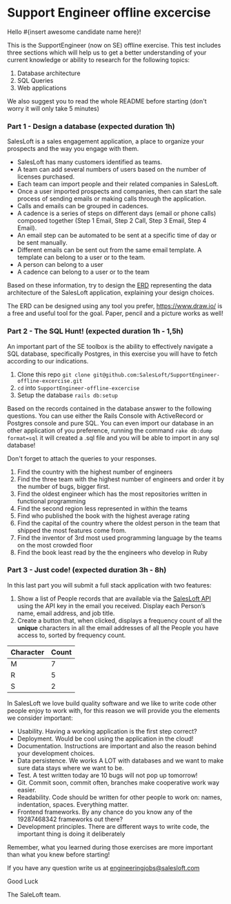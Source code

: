 # Support Engineer offline excercise

Hello #{insert awesome candidate name here}!

This is the SupportEngineer (now on SE) offline exercise. This test includes three sections which will help us to get a better understanding of your current knowledge or ability to research for the following topics:

1. Database architecture
2. SQL Queries
3. Web applications

We also suggest you to read the whole README before starting (don't worry it will only take 5 minutes)

### Part 1 - Design a database (expected duration 1h)

SalesLoft is a sales engagement application, a place to organize your prospects and the way you engage with them.  

* SalesLoft has many customers identified as teams.
* A team can add several numbers of users based on the number of licenses purchased.
* Each team can import people and their related companies in SalesLoft.
* Once a user imported prospects and companies, then can start the sale process of sending emails or making calls through the application.
* Calls and emails can be grouped in cadences.
* A cadence is a series of steps on different days (email or phone calls) composed together (Step 1 Email, Step 2 Call, Step 3 Email, Step 4 Email).
* An email step can be automated to be sent at a specific time of day or be sent manually.
* Different emails can be sent out from the same email template. A template can belong to a user or to the team.
* A person can belong to a user
* A cadence can belong to a user or to the team

Based on these information, try to design the [ERD](https://www.lucidchart.com/pages/er-diagrams) representing the data architecture of the SalesLoft application, explaining your design choices.

The ERD can be designed using any tool you prefer, https://www.draw.io/ is a free and useful tool for the goal. Paper, pencil and a picture works as well! 

### Part 2 - The SQL Hunt! (expected duration 1h - 1,5h)

An important part of the SE toolbox is the ability to effectively navigate a SQL database, specifically Postgres, in this exercise you will have to fetch according to our indications.

1. Clone this repo `git clone git@github.com:SalesLoft/SupportEngineer-offline-excercise.git`
2. `cd` into `SupportEngineer-offline-excercise`
3. Setup the database `rails db:setup`

Based on the records contained in the database answer to the following questions. You can use either the Rails Console with ActiveRecord or Postgres console and pure SQL. You can even import our database in an other application of you preference, running the command `rake db:dump format=sql` it will created a .sql file and you will be able to import in any sql database!

Don't forget to attach the queries to your responses.

1. Find the country with the highest number of engineers
2. Find the three team with the highest number of engineers and order it by the number of bugs, bigger first.
3. Find the oldest engineer which has the most repositories written in functional programming
4. Find the second region less represented in within the teams
5. Find who published the book with the highest average rating 
6. Find the capital of the country where the oldest person in the team that shipped the most features come from.
7. Find the inventor of 3rd most used programming language by the teams on the most crowded floor
8. Find the book least read by the the engineers who develop in Ruby

### Part 3 - Just code! (expected duration 3h - 8h)

In this last part you will submit a full stack application with two features:

1. Show a list of People records that are available via the [SalesLoft API](https://developers.salesloft.com/api.html#!/People/get_v2_people_json) using the API key in the email you received. Display each Person’s name, email address, and job title.
2. Create a button that, when clicked, displays a frequency count of all the **unique** characters in all the email addresses of all the People you have access to, sorted by frequency count.

|Character|Count|
|-|-|
|M|7|
|R|5|
|S|2|

In SalesLoft we love build quality software and we like to write code other people enjoy to work with, for this reason we will provide you the elements we consider important:

* Usability. Having a working application is the first step correct?
* Deployment. Would be cool using the application in the cloud!
* Documentation. Instructions are important and also the reason behind your development choices.
* Data persistence. We works A LOT with databases and we want to make sure data stays where we want to be.
* Test. A test written today are 10 bugs will not pop up tomorrow!
* Git. Commit soon, commit often, branches make cooperative work way easier.
* Readability. Code should be written for other people to work on: names, indentation, spaces. Everything matter.
* Frontend frameworks. By any chance do you know any of the 19287468342 frameworks out there?
* Development principles. There are different ways to write code, the important thing is doing it deliberately

Remember, what you learned during those exercises are more important than what you knew before starting!

If you have any question write us at engineeringjobs@salesloft.com

Good Luck

The SaleLoft team.
